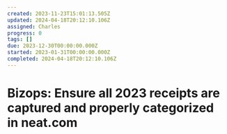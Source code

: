 ```yaml
---
created: 2023-11-23T15:01:13.505Z
updated: 2024-04-18T20:12:10.106Z
assigned: Charles
progress: 0
tags: []
due: 2023-12-30T00:00:00.000Z
started: 2023-01-31T00:00:00.000Z
completed: 2024-04-18T20:12:10.106Z
---
```


# Bizops: Ensure all 2023 receipts are captured and properly categorized in neat.com
